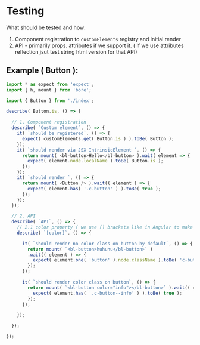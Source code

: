 # Testing

What should be tested and how:

1. Component registration to `customElements` registry and initial render
2. API - primarily props. attributes if we support it. ( if we use attributes reflection jsut test string html version for that API)

## Example ( Button ):

```ts
import * as expect from 'expect';
import { h, mount } from 'bore';

import { Button } from './index';

describe( Button.is, () => {

  // 1. Component registration
  describe( `Custom element`, () => {
    it( `should be registered`, () => {
      expect( customElements.get( Button.is ) ).toBe( Button );
    });
    it( `should render via JSX IntrinsicElement `, () => {
      return mount( <bl-button>Hello</bl-button> ).wait( element => {
        expect( element.node.localName ).toBe( Button.is );
      });
    });
    it( `should render `, () => {
      return mount( <Button /> ).wait(( element ) => {
        expect( element.has( '.c-button' ) ).toBe( true );
      });
    });
  });

  // 2. API
  describe( `API`, () => {
    // 2.1 color property ( we use [] brackets like in Angular to make clear what is prop and what is event)
    describe( `[color]`, () => {

      it( `should render no color class on button by default`, () => {
        return mount( `<bl-button>huhuhu</bl-button>` )
        .wait(( element ) => {
          expect( element.one( 'button' ).node.className ).toBe( 'c-button' );
        });
      });

      it( `should render color class on button`, () => {
        return mount( `<bl-button color="info"></bl-button>` ).wait(( element ) => {
          expect( element.has( '.c-button--info' ) ).toBe( true );
        });
      });

    });

  });

});
```


